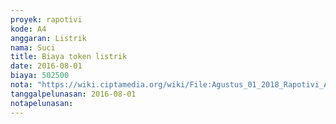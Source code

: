 ```yaml
---
proyek: rapotivi
kode: A4
anggaran: Listrik
nama: Suci
title: Biaya token listrik
date: 2016-08-01
biaya: 502500
nota: "https://wiki.ciptamedia.org/wiki/File:Agustus_01_2018_Rapotivi_A4_Biaya_token_listrik.jpg"
tanggalpelunasan: 2016-08-01
notapelunasan:
---
```

